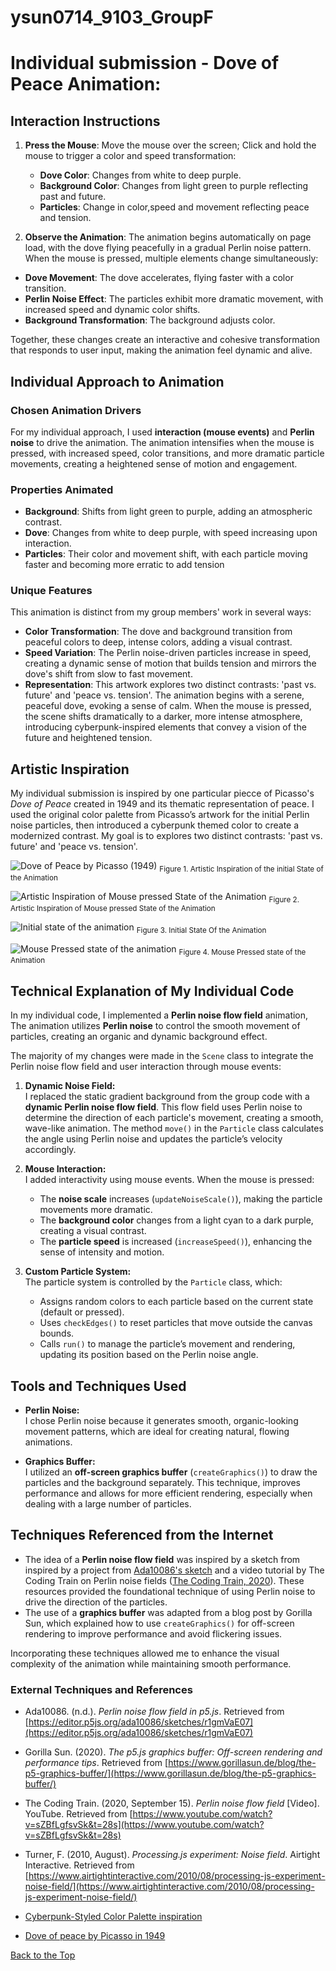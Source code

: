 # ysun0714_9103_GroupF
# Individual submission - Dove of Peace Animation:

## Interaction Instructions
1. **Press the Mouse**: Move the mouse over the screen; Click and hold the mouse to trigger a color and speed transformation:
   - **Dove Color**: Changes from white to deep purple.
   - **Background Color**: Changes from light green to purple reflecting past and future.
   - **Particles**: Change in color,speed and movement reflecting peace and tension.
  
2. **Observe the Animation**: 
The animation begins automatically on page load, with the dove flying peacefully in a gradual Perlin noise pattern. When the mouse is pressed, multiple elements change simultaneously:
- **Dove Movement**: The dove accelerates, flying faster with a color transition.
- **Perlin Noise Effect**: The particles exhibit more dramatic movement, with increased speed and dynamic color shifts.
- **Background Transformation**: The background adjusts color.

Together, these changes create an interactive and cohesive transformation that responds to user input, making the animation feel dynamic and alive.


## Individual Approach to Animation
### Chosen Animation Drivers
For my individual approach, I used **interaction (mouse events)** and **Perlin noise** to drive the animation. The animation intensifies when the mouse is pressed, with increased speed, color transitions, and more dramatic particle movements, creating a heightened sense of motion and engagement.
### Properties Animated
- **Background**: Shifts from light green to purple, adding an atmospheric contrast.
- **Dove**: Changes from white to deep purple, with speed increasing upon interaction.
- **Particles**: Their color and movement shift, with each particle moving faster and becoming more erratic to add tension

### Unique Features
This animation is distinct from my group members' work in several ways:
- **Color Transformation**: The dove and background transition from peaceful colors to deep, intense colors, adding a visual contrast.
- **Speed Variation**: The Perlin noise-driven particles increase in speed, creating a dynamic sense of motion that builds tension and mirrors the dove's shift from slow to fast movement.
- **Representation**: This artwork explores two distinct contrasts: 'past vs. future' and 'peace vs. tension'. The animation begins with a serene, peaceful dove, evoking a sense of calm. When the mouse is pressed, the scene shifts dramatically to a darker, more intense atmosphere, introducing cyberpunk-inspired elements that convey a vision of the future and heightened tension.

## Artistic Inspiration
My individual submission is inspired by one particular piecce of Picasso's _Dove of Peace_ created in 1949 and its thematic representation of peace. I used the original color palette from Picasso’s artwork for the initial Perlin noise particles, then introduced a cyberpunk themed color to create a modernized contrast. My goal is to explores two distinct contrasts: 'past vs. future' and 'peace vs. tension'.

![Dove of Peace by Picasso (1949)](/readmeImages/dove-of-peace1949.jpeg)
<sub>Figure 1. Artistic Inspiration of the initial State of the Animation</sub>

![Artistic Inspiration of Mouse pressed State of the Animation](/readmeImages/cyberpunk.jpg)
<sub>Figure 2. Artistic Inspiration of Mouse pressed State of the Animation</sub>

![Initial state of the animation](/readmeImages/initial-state.png)
<sub>Figure 3. Initial State Of the Animation</sub>

![Mouse Pressed state of the animation](/readmeImages/mouse-pressed.png)
<sub>Figure 4. Mouse Pressed state of the Animation</sub>

## Technical Explanation of My Individual Code

In my individual code, I implemented a **Perlin noise flow field** animation, The animation utilizes **Perlin noise** to control the smooth movement of particles, creating an organic and dynamic background effect.

The majority of my changes were made in the `Scene` class to integrate the Perlin noise flow field and user interaction through mouse events:

1. **Dynamic Noise Field:**  
   I replaced the static gradient background from the group code with a **dynamic Perlin noise flow field**. This flow field uses Perlin noise to determine the direction of each particle's movement, creating a smooth, wave-like animation. The method `move()` in the `Particle` class calculates the angle using Perlin noise and updates the particle’s velocity accordingly.

2. **Mouse Interaction:**  
   I added interactivity using mouse events. When the mouse is pressed:
   - The **noise scale** increases (`updateNoiseScale()`), making the particle movements more dramatic.
   - The **background color** changes from a light cyan to a dark purple, creating a visual contrast.
   - The **particle speed** is increased (`increaseSpeed()`), enhancing the sense of intensity and motion.

3. **Custom Particle System:**  
   The particle system is controlled by the `Particle` class, which:
   - Assigns random colors to each particle based on the current state (default or pressed).
   - Uses `checkEdges()` to reset particles that move outside the canvas bounds.
   - Calls `run()` to manage the particle’s movement and rendering, updating its position based on the Perlin noise angle.

## Tools and Techniques Used

- **Perlin Noise:**  
  I chose Perlin noise because it generates smooth, organic-looking movement patterns, which are ideal for creating natural, flowing animations. 
  
- **Graphics Buffer:**  
  I utilized an **off-screen graphics buffer** (`createGraphics()`) to draw the particles and the background separately. This technique, improves performance and allows for more efficient rendering, especially when dealing with a large number of particles.

## Techniques Referenced from the Internet

- The idea of a **Perlin noise flow field** was inspired by a sketch from inspired by a project from [Ada10086's sketch](https://editor.p5js.org/ada10086/sketches/r1gmVaE07) and a video tutorial by The Coding Train on Perlin noise fields ([The Coding Train, 2020](https://www.youtube.com/watch?v=sZBfLgfsvSk&t=28s)).
These resources provided the foundational technique of using Perlin noise to drive the direction of the particles.
- The use of a **graphics buffer** was adapted from a blog post by Gorilla Sun, which explained how to use `createGraphics()` for off-screen rendering to improve performance and avoid flickering issues.

Incorporating these techniques allowed me to enhance the visual complexity of the animation while maintaining smooth performance.


### External Techniques and References


- Ada10086. (n.d.). *Perlin noise flow field in p5.js*. Retrieved from [https://editor.p5js.org/ada10086/sketches/r1gmVaE07](https://editor.p5js.org/ada10086/sketches/r1gmVaE07)

- Gorilla Sun. (2020). *The p5.js graphics buffer: Off-screen rendering and performance tips*. Retrieved from [https://www.gorillasun.de/blog/the-p5-graphics-buffer/](https://www.gorillasun.de/blog/the-p5-graphics-buffer/)

- The Coding Train. (2020, September 15). *Perlin noise flow field* [Video]. YouTube. Retrieved from [https://www.youtube.com/watch?v=sZBfLgfsvSk&t=28s](https://www.youtube.com/watch?v=sZBfLgfsvSk&t=28s)

- Turner, F. (2010, August). *Processing.js experiment: Noise field*. Airtight Interactive. Retrieved from [https://www.airtightinteractive.com/2010/08/processing-js-experiment-noise-field/](https://www.airtightinteractive.com/2010/08/processing-js-experiment-noise-field/)

- [Cyberpunk-Styled Color Palette inspiration](https://au.pinterest.com/pin/460070918197934836/)

- [Dove of peace by Picasso in 1949](https://www.pablopicasso.org/dove-of-peace.jsp)

[Back to the Top](#interaction-instructions)
